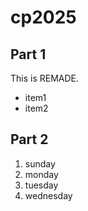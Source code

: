 # cp2025

## Part 1
This is REMADE.
- item1
- item2

## Part 2
1. sunday
1. monday
1. tuesday
1. wednesday
